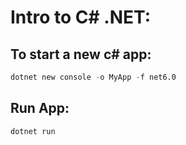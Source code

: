 # Intro to C# .NET:

## To start a new c# app:
```s 
dotnet new console -o MyApp -f net6.0
```
## Run App:
```s 
dotnet run 
```


